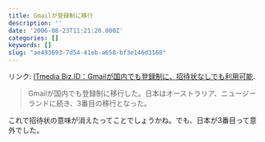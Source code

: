 ```yaml
---
title: Gmailが登録制に移行
description: ''
date: '2006-08-23T11:21:26.000Z'
categories: []
keywords: []
slug: "ae493693-7d54-41eb-a658-bf3e146d3168"
---
```

リンク: [ITmedia Biz.ID：Gmailが国内でも登録制に、招待状なしでも利用可能](http://www.itmedia.co.jp/bizid/articles/0608/23/news020.html "ITmedia Biz.ID：Gmailが国内でも登録制に、招待状なしでも利用可能").

> Gmailが国内でも登録制に移行した。日本はオーストラリア、ニュージーランドに続き、3番目の移行となった。

これで招待状の意味が消えたってことでしょうかね。でも、日本が3番目って意外でした。